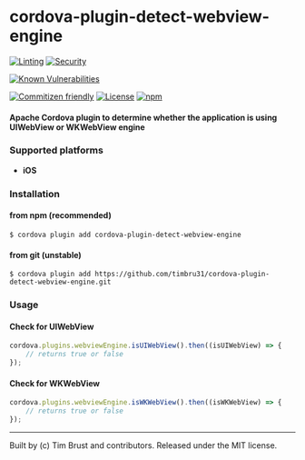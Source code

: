 # cordova-plugin-detect-webview-engine

[![Linting](https://github.com/timbru31/cordova-plugin-detect-webview-engine/workflows/Linting/badge.svg)](https://github.com/timbru31/cordova-plugin-detect-webview-engine/actions?query=workflow%3ALinting)
[![Security](https://github.com/timbru31/cordova-plugin-detect-webview-engine/workflows/Security/badge.svg)](https://github.com/timbru31/cordova-plugin-detect-webview-engine/actions?query=workflow%3ASecurity)

[![Known Vulnerabilities](https://snyk.io/test/github/timbru31/cordova-plugin-detect-webview-engine/badge.svg)](https://snyk.io/test/github/timbru31/cordova-plugin-detect-webview-engine)

[![Commitizen friendly](https://img.shields.io/badge/commitizen-friendly-brightgreen.svg)](https://commitizen.github.io/cz-cli/)
[![License](https://img.shields.io/badge/License-MIT-blue.svg)](LICENSE)
[![npm](https://img.shields.io/npm/v/cordova-plugin-detect-webview-engine.svg)](https://www.npmjs.com/package/cordova-plugin-detect-webview-engine)

#### Apache Cordova plugin to determine whether the application is using UIWebView or WKWebView engine

### Supported platforms

-   **iOS**

### Installation

#### from npm (recommended)

`$ cordova plugin add cordova-plugin-detect-webview-engine`

#### from git (unstable)

`$ cordova plugin add https://github.com/timbru31/cordova-plugin-detect-webview-engine.git`

### Usage

#### Check for UIWebView

```js
cordova.plugins.webviewEngine.isUIWebView().then((isUIWebView) => {
    // returns true or false
});
```

#### Check for WKWebView

```js
cordova.plugins.webviewEngine.isWKWebView().then((isWKWebView) => {
    // returns true or false
});
```

---

Built by (c) Tim Brust and contributors. Released under the MIT license.
